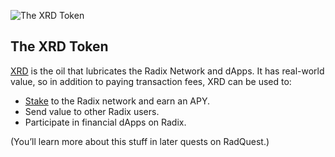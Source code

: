 ![The XRD Token](/quests-images/key/3-KeyImage_XRDToken.webp)

## The XRD Token

[XRD](?glossaryAnchor=xrd) is the oil that lubricates the Radix Network and dApps. It has real-world value, so in addition to paying transaction fees, XRD can be used to:

- [Stake](?glossaryAnchor=networkstaking) to the Radix network and earn an APY.
- Send value to other Radix users.
- Participate in financial dApps on Radix.

(You’ll learn more about this stuff in later quests on RadQuest.)
